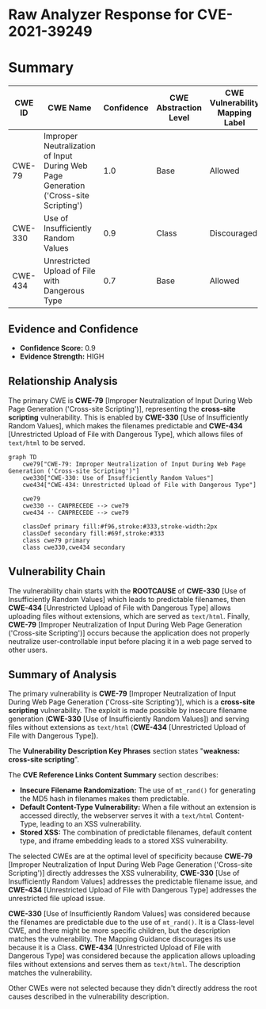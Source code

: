 # Raw Analyzer Response for CVE-2021-39249

# Summary
| CWE ID | CWE Name | Confidence | CWE Abstraction Level | CWE Vulnerability Mapping Label | CWE-Vulnerability Mapping Notes |
|---|---|---|---|---|---|
| CWE-79 | Improper Neutralization of Input During Web Page Generation ('Cross-site Scripting') | 1.0 | Base | Allowed | Primary CWE |
| CWE-330 | Use of Insufficiently Random Values | 0.9 | Class | Discouraged | Secondary Candidate |
| CWE-434 | Unrestricted Upload of File with Dangerous Type | 0.7 | Base | Allowed | Secondary Candidate |

## Evidence and Confidence

*   **Confidence Score:** 0.9
*   **Evidence Strength:** HIGH

## Relationship Analysis
The primary CWE is **CWE-79** [Improper Neutralization of Input During Web Page Generation ('Cross-site Scripting')], representing the **cross-site scripting** vulnerability. This is enabled by **CWE-330** [Use of Insufficiently Random Values], which makes the filenames predictable and **CWE-434** [Unrestricted Upload of File with Dangerous Type], which allows files of `text/html` to be served.

```mermaid
graph TD
    cwe79["CWE-79: Improper Neutralization of Input During Web Page Generation ('Cross-site Scripting')"]
    cwe330["CWE-330: Use of Insufficiently Random Values"]
    cwe434["CWE-434: Unrestricted Upload of File with Dangerous Type"]

    cwe79
    cwe330 -- CANPRECEDE --> cwe79
    cwe434 -- CANPRECEDE --> cwe79

    classDef primary fill:#f96,stroke:#333,stroke-width:2px
    classDef secondary fill:#69f,stroke:#333
    class cwe79 primary
    class cwe330,cwe434 secondary
```

## Vulnerability Chain
The vulnerability chain starts with the **ROOTCAUSE** of **CWE-330** [Use of Insufficiently Random Values] which leads to predictable filenames, then **CWE-434** [Unrestricted Upload of File with Dangerous Type] allows uploading files without extensions, which are served as `text/html`. Finally, **CWE-79** [Improper Neutralization of Input During Web Page Generation ('Cross-site Scripting')] occurs because the application does not properly neutralize user-controllable input before placing it in a web page served to other users.

## Summary of Analysis
The primary vulnerability is **CWE-79** [Improper Neutralization of Input During Web Page Generation ('Cross-site Scripting')], which is a **cross-site scripting** vulnerability. The exploit is made possible by insecure filename generation (**CWE-330** [Use of Insufficiently Random Values]) and serving files without extensions as `text/html` (**CWE-434** [Unrestricted Upload of File with Dangerous Type]).

The **Vulnerability Description Key Phrases** section states "**weakness:** **cross-site scripting**".

The **CVE Reference Links Content Summary** section describes:
*   **Insecure Filename Randomization:** The use of `mt_rand()` for generating the MD5 hash in filenames makes them predictable.
*   **Default Content-Type Vulnerability:** When a file without an extension is accessed directly, the webserver serves it with a `text/html` Content-Type, leading to an XSS vulnerability.
*   **Stored XSS:** The combination of predictable filenames, default content type, and iframe embedding leads to a stored XSS vulnerability.

The selected CWEs are at the optimal level of specificity because **CWE-79** [Improper Neutralization of Input During Web Page Generation ('Cross-site Scripting')] directly addresses the XSS vulnerability, **CWE-330** [Use of Insufficiently Random Values] addresses the predictable filename issue, and **CWE-434** [Unrestricted Upload of File with Dangerous Type] addresses the unrestricted file upload issue.

**CWE-330** [Use of Insufficiently Random Values] was considered because the filenames are predictable due to the use of `mt_rand()`. It is a Class-level CWE, and there might be more specific children, but the description matches the vulnerability. The Mapping Guidance discourages its use because it is a Class.
**CWE-434** [Unrestricted Upload of File with Dangerous Type] was considered because the application allows uploading files without extensions and serves them as `text/html`. The description matches the vulnerability.

Other CWEs were not selected because they didn't directly address the root causes described in the vulnerability description.
